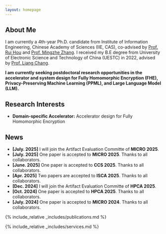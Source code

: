 ```yaml
---
layout: homepage
---
```


## About Me

I am currently a 4th-year Ph.D. candidate from Institute of Information Engineering, Chinese Academy of Sciences (IIE, CAS), co-advised by [Prof. Rui Hou](http://hourui-arch.net/) and [Prof. Mingzhe Zhang](https://mingzhe-zhang.github.io/). I received my B.E degree from University of Electronic Science and Technology of China (UESTC) in 2022, advised by [Prof. Liang Chang](https://liang-chang-uestc.github.io/).

**I am currently seeking postdoctoral research opportunities in the accelerator and system design for Fully Homomorphic Encryption (FHE), Privacy-Preserving Machine Learning (PPML), and Large Language Model (LLM).**

## Research Interests

- **Domain-specific Accelerator:** Accelerator design for Fully Homomorphic Encryption
<!-- - **Machine Learning:** meta-learning, incremental learning, transfer learning -->

## News

<!-- - **[Feb. 2020]** Our paper about incremental learning is accepted to CVPR 2020.
- **[Feb. 2020]** We will host the ACM Multimedia Asia 2020 conference in Singapore!
- **[Sept. 2019]** Our paper about few-shot learning is accepted to NeurIPS 2019.
- **[Mar. 2019]** Our paper about few-shot learning is accepted to CVPR 2019. -->
- **[July. 2025]** I will join the Artifact Evaluation Committe of **MICRO 2025**.
- **[July. 2025]** One paper is accepted to **MICRO 2025**. Thanks to all collaborators.
- **[June. 2025]** One paper is accepted to **CCS 2025**. Thanks to all collaborators.
- **[Apr. 2025]** Two papers are accepted to **ISCA 2025**. Thanks to all collaborators.
- **[Dec. 2024]** I will join the Artifact Evaluation Committe of **HPCA 2025**.
- **[Oct. 2024]** One paper is accepted to **HPCA 2025**. Thanks to all collaborators.
- **[July. 2024]** One paper is accepted to **MICRO 2024**. Thanks to all collaborators.

{% include_relative _includes/publications.md %}

{% include_relative _includes/services.md %}
